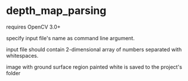 # depth_map_parsing

requires OpenCV 3.0+

specify input file's name as command line argument.

input file should contain 2-dimensional array of numbers separated with whitespaces.

image with ground surface region painted white is saved to the project's folder
